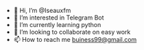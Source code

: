 - 👋 Hi, I’m @Iseauxfm
- 👀 I’m interested in Telegram Bot
- 🌱 I’m currently learning python
- 💞️ I’m looking to collaborate on easy work
- 📫 How to reach me buiness99@gmail.com

<!---
Iseauxfm/Iseauxfm is a ✨ special ✨ repository because its `README.md` (this file) appears on your GitHub profile.
You can click the Preview link to take a look at your changes.
--->
